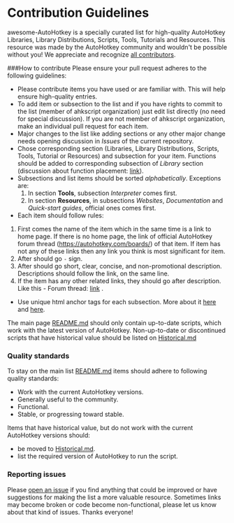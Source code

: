 # Contribution Guidelines
awesome-AutoHotkey is a specially curated list for high-quality AutoHotkey Libraries, Library Distributions, Scripts, Tools, Tutorials and Resources.
This resource was made by the AutoHotkey community and wouldn't be possible without you! We appreciate and recognize [all contributors](https://github.com/ahkscript/awesome-AutoHotkey/graphs/contributors).


###How to contribute
Please ensure your pull request adheres to the following guidelines:
- Please contribute items you have used or are familiar with. This will help ensure high-quality entries.
- To add item or subsection to the list and if you have rights to commit to the list (member of ahkscript organization) just edit list directly (no need for special discussion). If you are not member of ahkscript organization, make an individual pull request for each item.
- Major changes to the list like adding sections or any other major change needs opening discussion in *Issues* of the current repository.
- Chose corresponding section (Libraries, Library Distributions, Scripts, Tools, Tutorial or Resources) and subsection for your item. Functions should be added to corresponding subsection of *Library* section (discussion about function placement: [link](https://github.com/ahkscript/awesome-AutoHotkey/issues/35)).
- Subsections and list items should be sorted *alphabetically*. Exceptions are:
  1. In section **Tools**, subsection *Interpreter* comes first.
  3. In section **Resources**, in subsections *Websites*, *Documentation* and *Quick-start guides*, official ones comes first. 
- Each item should follow rules:
 1. First comes the name of the item which in the same time is a link to home page. If there is no home page, the link of official AutoHotkey forum thread (https://autohotkey.com/boards/) of that item. If item has not any of these links then any link you think is most significant for item. 
 2. After should go `-` sign. 
 3. After should go short, clear, concise, and non-promotional description. Descriptions should follow the link, on the same line.
 4. If the item has any other related links, they should go after description. Like this - Forum thread: [link](http://link) .
- Use unique html anchor tags for each subsection. More about it [here](https://github.com/ahkscript/awesome-AutoHotkey/issues/12) and [here](https://github.com/ahkscript/awesome-AutoHotkey/issues/2#issuecomment-52114056).

The main page [README.md](https://github.com/ahkscript/awesome-AutoHotkey/blob/master/README.md) should only contain up-to-date scripts, which work with the latest version of AutoHotkey. Non-up-to-date or discontinued scripts that have historical value should be listed on [Historical.md](https://github.com/ahkscript/awesome-AutoHotkey/blob/master/Historical.md)

### Quality standards
To stay on the main list [README.md](https://github.com/ahkscript/awesome-AutoHotkey/blob/master/README.md) items should adhere to following quality standards:
- Work with the current AutoHotkey versions.
- Generally useful to the community.
- Functional.
- Stable, or progressing toward stable.

Items that have historical value, but do not work with the current AutoHotkey versions should:
- be moved to [Historical.md](https://github.com/ahkscript/awesome-AutoHotkey/blob/master/Historical.md).
- list the required version of AutoHotkey to run the script.

### Reporting issues
Please [open an issue](https://github.com/ahkscript/awesome-AutoHotkey/issues/new) if you find anything that could be improved or have suggestions for making the list a more valuable resource. Sometimes links may become broken or code become non-functional, please let us know about that kind of issues. Thanks everyone!

